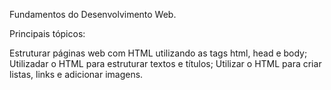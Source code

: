 Fundamentos do Desenvolvimento Web.

Principais tópicos:

Estruturar páginas web com HTML utilizando as tags html, head e body;
Utilizadar o HTML para estruturar textos e títulos;
Utilizar o HTML para criar listas, links e adicionar imagens.
